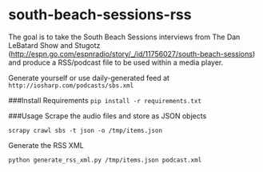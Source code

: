 south-beach-sessions-rss
========================

The goal is to take the South Beach Sessions interviews from The Dan LeBatard Show and Stugotz (http://espn.go.com/espnradio/story/_/id/11756027/south-beach-sessions) and produce a RSS/podcast file to be used within a media player.

Generate yourself or use daily-generated feed at `http://iosharp.com/podcasts/sbs.xml`

###Install Requirements
`pip install -r requirements.txt`

###Usage
Scrape the audio files and store as JSON objects

`scrapy crawl sbs -t json -o /tmp/items.json`

Generate the RSS XML

`python generate_rss_xml.py /tmp/items.json podcast.xml`

